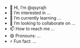 - 👋 Hi, I’m @qsyrajh
- 👀 I’m interested in ...
- 🌱 I’m currently learning ...
- 💞️ I’m looking to collaborate on ...
- 📫 How to reach me ...
- 😄 Pronouns: ...
- ⚡ Fun fact: ...

<!---
qsyrajh/qsyrajh is a ✨ special ✨ repository because its `README.md` (this file) appears on your GitHub profile.
You can click the Preview link to take a look at your changes.
--->
